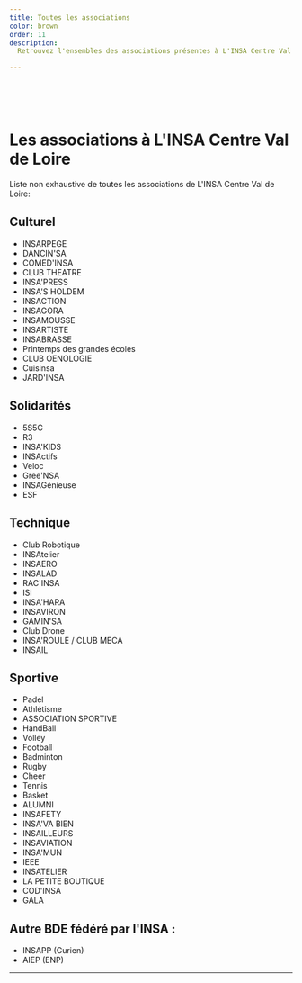 ```yaml
---
title: Toutes les associations
color: brown
order: 11
description:
  Retrouvez l'ensembles des associations présentes à L'INSA Centre Val de Loire

---
```






<br><br><br>
# Les associations à L'INSA Centre Val de Loire

Liste non exhaustive de toutes les associations de L'INSA Centre Val de Loire:

## Culturel 
  - INSARPEGE 
  - DANCIN'SA
  - COMED'INSA
  - CLUB THEATRE
  - INSA'PRESS
  - INSA'S HOLDEM
  - INSACTION
  - INSAGORA
  - INSAMOUSSE
  - INSARTISTE
  - INSABRASSE
  - Printemps des grandes écoles
  - CLUB OENOLOGIE
  - Cuisinsa
  - JARD'INSA
## Solidarités
  - 5S5C
  - R3
  - INSA'KIDS
  - INSActifs
  - Veloc
  - Gree'NSA
  - INSAGénieuse
  - ESF

## Technique
  - Club Robotique
  - INSAtelier
  - INSAERO
  - INSALAD
  - RAC'INSA
  - ISI
  - INSA'HARA
  - INSAVIRON
  - GAMIN'SA
  - Club Drone
  - INSA'ROULE / CLUB MECA
  - INSAIL

## Sportive
  - Padel
  - Athlétisme
  - ASSOCIATION SPORTIVE
  - HandBall
  - Volley
  - Football
  - Badminton
  - Rugby
  - Cheer
  - Tennis
  - Basket
  - ALUMNI
  - INSAFETY
  - INSA'VA BIEN
  - INSAILLEURS
  - INSAVIATION
  - INSA'MUN
  - IEEE
  - INSATELIER
  - LA PETITE BOUTIQUE
  - COD'INSA
  - GALA

## Autre BDE fédéré par l'INSA :
  - INSAPP (Curien)
  - AIEP (ENP)

---
